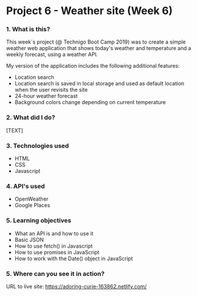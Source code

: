 # Project 6 - Weather site (Week 6)

### 1. What is this?

This week´s project (@ Technigo Boot Camp 2019) was to create a simple weather web application that shows today's weather and temperature and a weekly forecast, using a weather API.

My version of the application includes the following additional features:

- Location search
- Location search is saved in local storage and used as default location when the user revisits the site
- 24-hour weather forecast
- Background colors change depending on current temperature

### 2. What did I do?

[TEXT]

### 3. Technologies used

- HTML
- CSS
- Javascript

### 4. API's used

- OpenWeather
- Google Places

### 5. Learning objectives

- What an API is and how to use it
- Basic JSON
- How to use fetch() in Javascript
- How to use promises in JavaScript
- How to work with the Date() object in JavaScript

### 5. Where can you see it in action?

URL to live site: https://adoring-curie-163862.netlify.com/